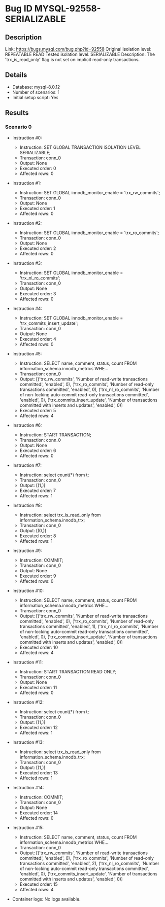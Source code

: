 # Bug ID MYSQL-92558-SERIALIZABLE

## Description

Link:                     https://bugs.mysql.com/bug.php?id=92558
Original isolation level: REPEATABLE READ
Tested isolation level:   SERIALIZABLE
Description:              The 'trx_is_read_only' flag is not set on implicit read-only transactions.


## Details
 * Database: mysql-8.0.12
 * Number of scenarios: 1
 * Initial setup script: Yes

## Results
### Scenario 0
 * Instruction #0:
     - Instruction:  SET GLOBAL TRANSACTION ISOLATION LEVEL SERIALIZABLE;
     - Transaction: conn_0
     - Output: None
     - Executed order: 0
     - Affected rows: 0
 * Instruction #1:
     - Instruction:  SET GLOBAL innodb_monitor_enable = 'trx_rw_commits';
     - Transaction: conn_0
     - Output: None
     - Executed order: 1
     - Affected rows: 0
 * Instruction #2:
     - Instruction:  SET GLOBAL innodb_monitor_enable = 'trx_ro_commits';
     - Transaction: conn_0
     - Output: None
     - Executed order: 2
     - Affected rows: 0
 * Instruction #3:
     - Instruction:  SET GLOBAL innodb_monitor_enable = 'trx_nl_ro_commits';
     - Transaction: conn_0
     - Output: None
     - Executed order: 3
     - Affected rows: 0
 * Instruction #4:
     - Instruction:  SET GLOBAL innodb_monitor_enable = 'trx_commits_insert_update';
     - Transaction: conn_0
     - Output: None
     - Executed order: 4
     - Affected rows: 0
 * Instruction #5:
     - Instruction:  SELECT name, comment, status, count FROM information_schema.innodb_metrics  WHE...
     - Transaction: conn_0
     - Output: [('trx_rw_commits', 'Number of read-write transactions  committed', 'enabled', 0), ('trx_ro_commits', 'Number of read-only transactions committed', 'enabled', 0), ('trx_nl_ro_commits', 'Number of non-locking auto-commit read-only transactions committed', 'enabled', 0), ('trx_commits_insert_update', 'Number of transactions committed with inserts and updates', 'enabled', 0)]
     - Executed order: 5
     - Affected rows: 4
 * Instruction #6:
     - Instruction:  START TRANSACTION;
     - Transaction: conn_0
     - Output: None
     - Executed order: 6
     - Affected rows: 0
 * Instruction #7:
     - Instruction:  select count(*) from t;
     - Transaction: conn_0
     - Output: [(1,)]
     - Executed order: 7
     - Affected rows: 1
 * Instruction #8:
     - Instruction:  select trx_is_read_only from information_schema.innodb_trx;
     - Transaction: conn_0
     - Output: [(0,)]
     - Executed order: 8
     - Affected rows: 1
 * Instruction #9:
     - Instruction:  COMMIT;
     - Transaction: conn_0
     - Output: None
     - Executed order: 9
     - Affected rows: 0
 * Instruction #10:
     - Instruction:  SELECT name, comment, status, count FROM information_schema.innodb_metrics  WHE...
     - Transaction: conn_0
     - Output: [('trx_rw_commits', 'Number of read-write transactions  committed', 'enabled', 0), ('trx_ro_commits', 'Number of read-only transactions committed', 'enabled', 1), ('trx_nl_ro_commits', 'Number of non-locking auto-commit read-only transactions committed', 'enabled', 0), ('trx_commits_insert_update', 'Number of transactions committed with inserts and updates', 'enabled', 0)]
     - Executed order: 10
     - Affected rows: 4
 * Instruction #11:
     - Instruction:  START TRANSACTION READ ONLY;
     - Transaction: conn_0
     - Output: None
     - Executed order: 11
     - Affected rows: 0
 * Instruction #12:
     - Instruction:  select count(*) from t;
     - Transaction: conn_0
     - Output: [(1,)]
     - Executed order: 12
     - Affected rows: 1
 * Instruction #13:
     - Instruction:  select trx_is_read_only from information_schema.innodb_trx;
     - Transaction: conn_0
     - Output: [(1,)]
     - Executed order: 13
     - Affected rows: 1
 * Instruction #14:
     - Instruction:  COMMIT;
     - Transaction: conn_0
     - Output: None
     - Executed order: 14
     - Affected rows: 0
 * Instruction #15:
     - Instruction:  SELECT name, comment, status, count FROM information_schema.innodb_metrics  WHE...
     - Transaction: conn_0
     - Output: [('trx_rw_commits', 'Number of read-write transactions  committed', 'enabled', 0), ('trx_ro_commits', 'Number of read-only transactions committed', 'enabled', 2), ('trx_nl_ro_commits', 'Number of non-locking auto-commit read-only transactions committed', 'enabled', 0), ('trx_commits_insert_update', 'Number of transactions committed with inserts and updates', 'enabled', 0)]
     - Executed order: 15
     - Affected rows: 4

 * Container logs:
   No logs available.
